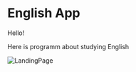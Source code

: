 # English App

Hello!

Here is programm about studying English

![LandingPage](https://user-images.githubusercontent.com/63148588/135432790-162f36d8-702b-4191-8a76-3d37c17a852a.png)
